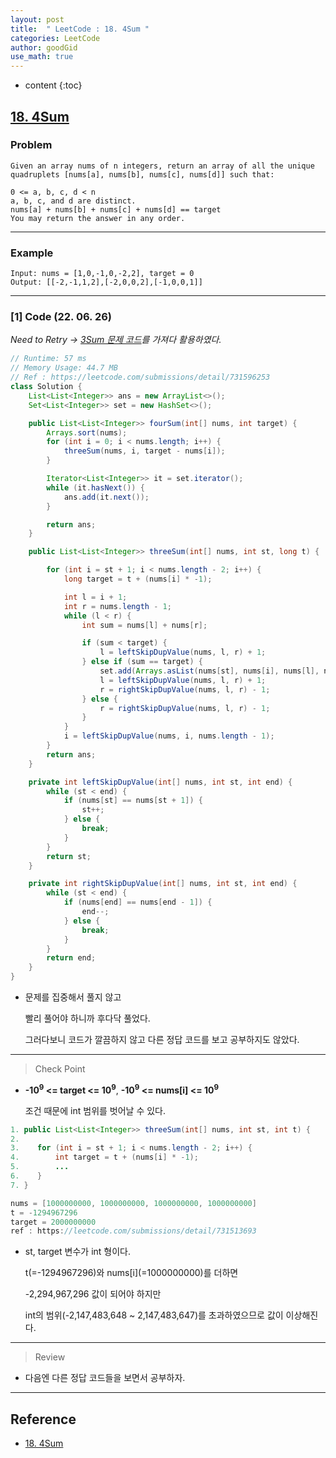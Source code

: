 ```yaml
---
layout: post
title:  " LeetCode : 18. 4Sum "
categories: LeetCode
author: goodGid
use_math: true
---
```

* content
{:toc}

## [18. 4Sum](https://leetcode.com/problems/4sum)

### Problem

```
Given an array nums of n integers, return an array of all the unique quadruplets [nums[a], nums[b], nums[c], nums[d]] such that:

0 <= a, b, c, d < n
a, b, c, and d are distinct.
nums[a] + nums[b] + nums[c] + nums[d] == target
You may return the answer in any order.
```


---

### Example

```
Input: nums = [1,0,-1,0,-2,2], target = 0
Output: [[-2,-1,1,2],[-2,0,0,2],[-1,0,0,1]]
```

---

### [1] Code (22. 06. 26)

*Need to Retry -> [3Sum 문제 코드]({{site.url}}/LeetCode-3Sum/#1-code-22-02-13-x)를 가져다 활용하였다.*

``` java
// Runtime: 57 ms
// Memory Usage: 44.7 MB
// Ref : https://leetcode.com/submissions/detail/731596253
class Solution {
    List<List<Integer>> ans = new ArrayList<>();
    Set<List<Integer>> set = new HashSet<>();

    public List<List<Integer>> fourSum(int[] nums, int target) {
        Arrays.sort(nums);
        for (int i = 0; i < nums.length; i++) {
            threeSum(nums, i, target - nums[i]);
        }

        Iterator<List<Integer>> it = set.iterator();
        while (it.hasNext()) {
            ans.add(it.next());
        }

        return ans;
    }

    public List<List<Integer>> threeSum(int[] nums, int st, long t) {

        for (int i = st + 1; i < nums.length - 2; i++) {
            long target = t + (nums[i] * -1);

            int l = i + 1;
            int r = nums.length - 1;
            while (l < r) {
                int sum = nums[l] + nums[r];

                if (sum < target) {
                    l = leftSkipDupValue(nums, l, r) + 1;
                } else if (sum == target) {
                    set.add(Arrays.asList(nums[st], nums[i], nums[l], nums[r]));
                    l = leftSkipDupValue(nums, l, r) + 1;
                    r = rightSkipDupValue(nums, l, r) - 1;
                } else {
                    r = rightSkipDupValue(nums, l, r) - 1;
                }
            }
            i = leftSkipDupValue(nums, i, nums.length - 1);
        }
        return ans;
    }

    private int leftSkipDupValue(int[] nums, int st, int end) {
        while (st < end) {
            if (nums[st] == nums[st + 1]) {
                st++;
            } else {
                break;
            }
        }
        return st;
    }

    private int rightSkipDupValue(int[] nums, int st, int end) {
        while (st < end) {
            if (nums[end] == nums[end - 1]) {
                end--;
            } else {
                break;
            }
        }
        return end;
    }
}
```

* 문제를 집중해서 풀지 않고 

  빨리 풀어야 하니까 후다닥 풀었다.

  그러다보니 코드가 깔끔하지 않고 다른 정답 코드를 보고 공부하지도 않았다.

---

> Check Point

* **-$10^9$ <= target <= $10^9$**, **-$10^9$ <= nums[i] <= $10^9$**  

  조건 때문에 int 범위를 벗어날 수 있다.

``` java
1. public List<List<Integer>> threeSum(int[] nums, int st, int t) {
2. 
3.    for (int i = st + 1; i < nums.length - 2; i++) {
4.        int target = t + (nums[i] * -1);
5.        ...
6.    }
7. }

nums = [1000000000, 1000000000, 1000000000, 1000000000]
t = -1294967296
target = 2000000000
ref : https://leetcode.com/submissions/detail/731513693
```

* st, target 변수가 int 형이다.

  t(=-1294967296)와 nums\[i\](=1000000000)를 더하면

  -2,294,967,296 값이 되어야 하지만

  int의 범위(-2,147,483,648 ~ 2,147,483,647)를 초과하였으므로 값이 이상해진다.

---

> Review

* 다음엔 다른 정답 코드들을 보면서 공부하자.

---

## Reference

* [18. 4Sum](https://leetcode.com/problems/4sum)